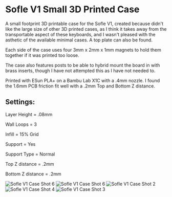 # Sofle V1 Small 3D Printed Case

A small footprint 3D printable case for the Sofle V1, created because didn't like the large size of other 3D printed cases, as I think it takes away from the transportable aspect of these keyboards, and I wasn't pleased with the asthetic of the available minimal cases. A top plate can also be found.

Each side of the case uses four 3mm x 2mm x 1mm magnets to hold them together if it was printed too loose. 

The case also features posts to be able to hybrid mount the board in with brass inserts, though I have not attempted this as I have not needed to.

Printed with ESun PLA+ on a Bambu Lab X1C with a .4mm nozzle. I found the 1.6mm PCB friction fit well with a .2mm Top and Bottom Z distance.

## Settings:

Layer Height = .08mm

Wall Loops = 3

Infill = 15% Grid

Support = Yes

Support Type = Normal

Top Z distance = .2mm

Bottom Z distance = .2mm


![Sofle V1 Case Shot 6](https://github.com/klouderone/SofleV13DPCase/assets/136342173/adb38035-3204-42ce-b35c-4b3358841a1a)
![Sofle V1 Case Shot 6](https://github.com/klouderone/SofleV13DPCase/assets/136342173/20632432-d3e7-44a5-8284-c36dc2211b12)
![Sofle V1 Case Shot 2](https://github.com/klouderone/SofleV13DPCase/assets/136342173/8ae979c6-1fcc-40b2-96d8-79bce5dbabd2)
![Sofle V1 Case Shot 4](https://github.com/klouderone/SofleV13DPCase/assets/136342173/822c0459-2783-4f7f-a05b-989aaf95eb6b)
![Sofle V1 Case Shot 3](https://github.com/klouderone/SofleV13DPCase/assets/136342173/48dcbba9-8451-46b5-b866-a455e82f2fe5)
